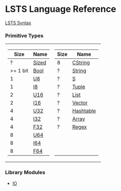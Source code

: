 <link rel="stylesheet" type="text/css" href="styles.css">

# LSTS Language Reference

[LSTS Syntax](https://andrew-johnson-4.github.io/lsts-language-reference/lsts-syntax)

### Primitive Types

<table><tr><td>
  
| Size     | Name |
| -------- | ---- |
| ?        | [Sized](https://andrew-johnson-4.github.io/lsts-language-reference/lib-sized) |
| >= 1 bit | [Bool](https://andrew-johnson-4.github.io/lsts-language-reference/lib-bool) |
| 1        | [U8](https://andrew-johnson-4.github.io/lsts-language-reference/lib-u8) |
| 1        | [I8](https://andrew-johnson-4.github.io/lsts-language-reference/lib-i8) |
| 2        | [U16](https://andrew-johnson-4.github.io/lsts-language-reference/lib-u16) |
| 2        | [I16](https://andrew-johnson-4.github.io/lsts-language-reference/lib-i16) |
| 4        | [U32](https://andrew-johnson-4.github.io/lsts-language-reference/lib-u32) |
| 4        | [I32](https://andrew-johnson-4.github.io/lsts-language-reference/lib-i32) |
| 4        | [F32](https://andrew-johnson-4.github.io/lsts-language-reference/lib-f32) |
| 8        | [U64](https://andrew-johnson-4.github.io/lsts-language-reference/lib-u64) |
| 8        | [I64](https://andrew-johnson-4.github.io/lsts-language-reference/lib-i64) |
| 8        | [F64](https://andrew-johnson-4.github.io/lsts-language-reference/lib-f64) |

</td><td>

| Size     | Name |
| -------- | ---- |
| 8        | [CString](https://andrew-johnson-4.github.io/lsts-language-reference/lib-cstring) |
| ?        | [String](https://andrew-johnson-4.github.io/lsts-language-reference/lib-string) |
| ?        | [S](https://andrew-johnson-4.github.io/lsts-language-reference/lib-s-expression) |
| ?        | [Tuple](https://andrew-johnson-4.github.io/lsts-language-reference/lib-tuple) |
| ?        | [List](https://andrew-johnson-4.github.io/lsts-language-reference/lib-list) |
| ?        | [Vector](https://andrew-johnson-4.github.io/lsts-language-reference/lib-vector) |
| ?        | [Hashtable](https://andrew-johnson-4.github.io/lsts-language-reference/lib-hashtable) |
| ?        | [Array](https://andrew-johnson-4.github.io/lsts-language-reference/lib-array) |
| ?        | [Regex](https://andrew-johnson-4.github.io/lsts-language-reference/lib-regex) |
| &nbsp;   | &nbsp; |
| &nbsp;   | &nbsp; |
| &nbsp;   | &nbsp; |

</td></tr></table>

### Library Modules

* [IO](https://andrew-johnson-4.github.io/lsts-language-reference/lib-io)


